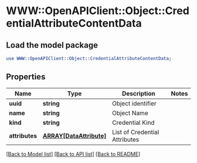 # WWW::OpenAPIClient::Object::CredentialAttributeContentData

## Load the model package
```perl
use WWW::OpenAPIClient::Object::CredentialAttributeContentData;
```

## Properties
Name | Type | Description | Notes
------------ | ------------- | ------------- | -------------
**uuid** | **string** | Object identifier | 
**name** | **string** | Object Name | 
**kind** | **string** | Credential Kind | 
**attributes** | [**ARRAY[DataAttribute]**](DataAttribute.md) | List of Credential Attributes | 

[[Back to Model list]](../README.md#documentation-for-models) [[Back to API list]](../README.md#documentation-for-api-endpoints) [[Back to README]](../README.md)


